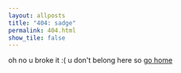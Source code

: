```yaml
---
layout: allposts
title: "404: sadge"
permalink: 404.html
show_tile: false
---
```


oh no u broke it :( u don't belong here so <a href="{{ site.baseurl }}/">go home</a>
